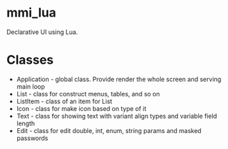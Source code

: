 # mmi_lua
Declarative UI using Lua.

# Classes
* Application - global class. Provide render the whole screen and serving main loop
* List - class for construct menus, tables, and so on
* ListItem - class of an item for List
* Icon - class for make icon based on type of it
* Text - class for showing text with variant align types and variable field length
* Edit - class for edit double, int, enum, string params and masked passwords

